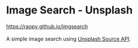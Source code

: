 # Image Search - Unsplash
https://raopy.github.io/imgsearch <br><br>
A simple image search using [Unsplash Source API](https://source.unsplash.com).
